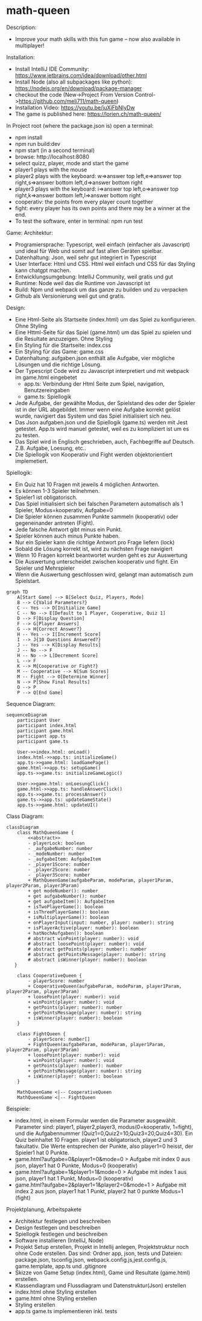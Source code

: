 # math-queen
Description:
* Improve your math skills with this fun game – now also available in multiplayer!

Installation:
* Install IntelliJ IDE Community: https://www.jetbrains.com/idea/download/other.html
* Install Node (also all subpackages like python): https://nodejs.org/en/download/package-manager
* checkout the code (New->Project From Version Control->https://github.com/meli711/math-queen)
* Installation Video: https://youtu.be/juXiFbNIyDw
* The game is published here: https://lorien.ch/math-queen/

In Project root (where the package.json is) open a terminal:
* npm install
* npm run build:dev
* npm start (in a second terminal)
* browse: http://localhost:8080
* select quizz, player, mode and start the game
* player1 plays with the mouse
* player2 plays with the keyboard: w=>answer top left,e=>answer top right,s=>answer bottom left,d=>answer bottom right 
* player3 plays with the keyboard: i=>answer top left,o=>answer top right,k=>answer bottom left,l=>answer bottom right 
* cooperativ: the points from every player count together
* fight: every player has its own points and there may be a winner at the end.
* To test the software, enter in terminal:  npm run test

Game:
Architektur:
* Programiersprache: Typescript, weil einfach (einfacher als Javascript) und ideal für Web und somit auf fast allen Geräten spielbar.
* Datenhaltung: Json, weil sehr gut integriert in Typescript
* User Interface: Html und CSS. Html weil einfach und CSS für das Styling kann chatgpt machen.
* Entwicklungsumgebung: IntelliJ Community, weil gratis und gut
* Runtime: Node weil das die Runtime von Javascript ist
* Build: Npm und webpack um das ganze zu builden und zu verpacken
* Github als Versionierung weil gut und gratis.

Design:
* Eine Html-Seite als Startseite (index.html) um das Spiel zu konfigurieren. Ohne Styling
* Eine Httml-Seite für das Spiel (game.html) um das Spiel zu spielen und die Resultate anzuzeigen. Ohne Styling
* Ein Styling für die Startseite: index.css
* Ein Styling für das Game: game.css
* Datenhaltung: aufgaben.json enthält alle Aufgabe, vier mögliche Lösungen und die richtige Lösung.
* Der Typescript Code wird zu Javascript interpretiert und mit webpack im game.html eingebetet
    - app.ts: Verbindung der Html Seite zum Spiel, navigation, Benutzereingaben
    - game.ts: Spiellogik
* Jede Aufgabe, der gewählte Modus, der Spielstand des oder der Spieler ist in der URL abgebildet. Immer wenn eine Aufgabe korrekt gelöst wurde, navigiert das System und das Spiel initialisiert sich neu.
* Das Json aufgaben.json und die Spiellogik (game.ts) werden mit Jest getestet. App.ts wird manuel getestet, weil es zu kompliziert ist um es zu testen.
* Das Spiel wird in Englisch geschrieben, auch, Fachbegriffe auf Deutsch. Z.B. Aufgabe, Loesung, etc..
* Die Spiellogik von Kooperativ und Fight werden objektorientiert implemetiert.

Spiellogik:
* Ein Quiz hat 10 Fragen mit jeweils 4 möglichen Antworten.
* Es können 1-3 Spieler teilnehmen.
* Spieler1 ist obligatorisch.
* Das Spiel initialisiert sich bei falschen Parametern automatisch als 1 Spieler, Modus=kooperativ, Aufgabe=0
* Die Spieler können zusammen Punkte sammeln (kooperativ) oder gegeneinander antreten (Fight).
* Jede falsche Antwort gibt minus ein Punkt.
* Spieler können auch minus Punkte haben.
* Nur ein Spieler kann die richtige Antwort pro Frage liefern (lock)
* Sobald die Lösung korrekt ist, wird zu nächsten Frage navigiert
* Wenn 10 Fragen korrekt beantwortet wurden geht es zur Auswertung
* Die Auswertung unterscheidet zwischen kooperativ und fight. Ein Spieler und Mehrspieler
* Wenn die Auswertung geschlossen wird, gelangt man automatisch zum Spielstart.

```mermaid
graph TD
    A[Start Game] --> B[Select Quiz, Players, Mode]
    B --> C{Valid Parameters?}
    C -- Yes --> D[Initialize Game]
    C -- No --> E[Default to 1 Player, Cooperative, Quiz 1]
    D --> F[Display Question]
    F --> G[Player Answers]
    G --> H{Correct Answer?}
    H -- Yes --> I[Increment Score]
    I --> J{10 Questions Answered?}
    J -- Yes --> K[Display Results]
    J -- No --> F
    H -- No --> L[Decrement Score]
    L --> F
    K --> M{Cooperative or Fight?}
    M -- Cooperative --> N[Sum Scores]
    M -- Fight --> O[Determine Winner]
    N --> P[Show Final Results]
    O --> P
    P --> Q[End Game]
```
Sequence Diagram:
```mermaid
sequenceDiagram
    participant User
    participant index.html
    participant game.html
    participant app.ts
    participant game.ts

    User->>index.html: onLoad()
    index.html->>app.ts: initializeGame()
    app.ts->>game.html: loadGamePage()
    game.html->>app.ts: setupGame()
    app.ts->>game.ts: initializeGameLogic()

    User->>game.html: onLoesungClick()
    game.html->>app.ts: handleAnswerClick()
    app.ts->>game.ts: processAnswer()
    game.ts->>app.ts: updateGameState()
    app.ts->>game.html: updateUI()
```
Class Diagram:
```mermaid
classDiagram
    class MathQueenGame {
        <<abstract>>
        - playerLock: boolean
        - _aufgabeNumber: number
        - _modeNumber: number
        - _aufgabeItem: AufgabeItem
        - _player1Score: number
        - _player2Score: number
        - _player3Score: number
        + MathQueenGame(aufgabeParam, modeParam, player1Param, player2Param, player3Param)
        + get modeNumber(): number
        + get aufgabeNumber(): number
        + get aufgabeItem(): AufgabeItem
        + isTwoPlayerGame(): boolean
        + isThreePlayerGame(): boolean
        + isMultiplayerGame(): boolean
        + onPlayerInput(input: number, player: number): string
        + isPlayerActive(player: number): boolean
        + hatNochAufgaben(): boolean
        # abstract winPoint(player: number): void
        # abstract loosePoint(player: number): void
        # abstract getPoints(player: number): number
        # abstract getPointsMessage(player: number): string
        # abstract isWinner(player: number): boolean
   }

    class CooperativeQueen {
        - playerScore: number
        + CooperativeQueen(aufgabeParam, modeParam, player1Param, player2Param, player3Param)
        + loosePoint(player: number): void
        + winPoint(player: number): void
        + getPoints(player: number): number
        + getPointsMessage(player: number): string
        + isWinner(player: number): boolean
    }

    class FightQueen {
        - playerScore: number[]
        + FightQueen(aufgabeParam, modeParam, player1Param, player2Param, player3Param)
        + loosePoint(player: number): void
        + winPoint(player: number): void
        + getPoints(player: number): number
        + getPointsMessage(player: number): string
        + isWinner(player: number): boolean
    }

    MathQueenGame <|-- CooperativeQueen
    MathQueenGame <|-- FightQueen
```


Beispiele:
* index.html, in einem Formular werden die Parameter ausgewählt. Parameter sind: player1, player2,player3, modus(0=kooperativ, 1=fight), und die Aufgabennummer (Quiz1=0,Quiz2=10,Quiz3=20,Quiz4=30). Ein Quiz beinhaltet 10 Fragen. player1 ist obligatorisch, player2 und 3 fakultativ. Die Werte entsprechen der Punkte, also player1=0 heisst, der Spieler1 hat 0 Punkte.
* game.html?aufgabe=0&player1=0&mode=0  > Aufgabe mit index 0 aus json, player1 hat 0 Punkte, Modus=0 (kooperativ)
* game.html?aufgabe=1&player1=1&mode=0  > Aufgabe mit index 1 aus json, player1 hat 1 Punkt, Modus=0 (kooperativ)
* game.html?aufgabe=2&player1=1&player2=0&mode=1  > Aufgabe mit index 2 aus json, player1 hat 1 Punkt, player2 hat 0 punkte Modus=1 (fight)

Projektplanung, Arbeitspakete
* Architektur festlegen und beschreiben
* Design festlegen und beschreiben
* Spiellogik festlegen und beschreiben
* Software installieren (IntelliJ, Node)
* Projekt Setup erstellen, Projekt in Intellij anlegen, Projektstruktur noch ohne Code erstellen. Das sind: Ordner app, json, tests und Dateien: package.json, tsconfig.json, webpack.config.js,jest.config.js, game.template, app.ts und .gitignore
* Skizze von Game Setup (index.html), Game und Resultate (game.html) erstellen.
* Klassendiagram und Flussdiagram und Datenstruktur(Json) erstellen
* index.html ohne Styling erstellen
* game.html ohne Styling erstellen
* Styling erstellen
* app.ts game.ts implementieren inkl. tests
